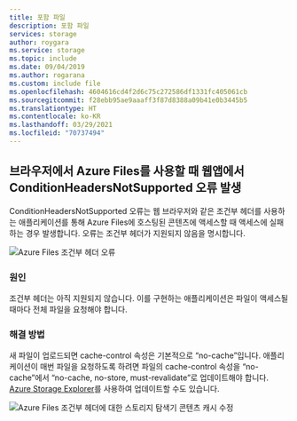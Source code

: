 ```yaml
---
title: 포함 파일
description: 포함 파일
services: storage
author: roygara
ms.service: storage
ms.topic: include
ms.date: 09/04/2019
ms.author: rogarana
ms.custom: include file
ms.openlocfilehash: 4604616cd4f2d6c75c272586df1331fc405061cb
ms.sourcegitcommit: f28ebb95ae9aaaff3f87d8388a09b41e0b3445b5
ms.translationtype: HT
ms.contentlocale: ko-KR
ms.lasthandoff: 03/29/2021
ms.locfileid: "70737494"
---
```

## <a name="error-conditionheadersnotsupported-from-a-web-application-using-azure-files-from-browser"></a>브라우저에서 Azure Files를 사용할 때 웹앱에서 ConditionHeadersNotSupported 오류 발생

ConditionHeadersNotSupported 오류는 웹 브라우저와 같은 조건부 헤더를 사용하는 애플리케이션를 통해 Azure Files에 호스팅된 콘텐츠에 액세스할 때 액세스에 실패하는 경우 발생합니다. 오류는 조건부 헤더가 지원되지 않음을 명시합니다.

![Azure Files 조건부 헤더 오류](media/storage-files-condition-headers/conditionalerror.png)

### <a name="cause"></a>원인

조건부 헤더는 아직 지원되지 않습니다. 이를 구현하는 애플리케이션은 파일이 액세스될 때마다 전체 파일을 요청해야 합니다.

### <a name="workaround"></a>해결 방법

새 파일이 업로드되면 cache-control 속성은 기본적으로 “no-cache”입니다. 애플리케이션이 매번 파일을 요청하도록 하려면 파일의 cache-control 속성을 “no-cache”에서 “no-cache, no-store, must-revalidate”로 업데이트해야 합니다. [Azure Storage Explorer](https://azure.microsoft.com/features/storage-explorer/)를 사용하여 업데이트할 수도 있습니다.

![Azure Files 조건부 헤더에 대한 스토리지 탐색기 콘텐츠 캐시 수정](media/storage-files-condition-headers/storage-explorer-cache.png)
